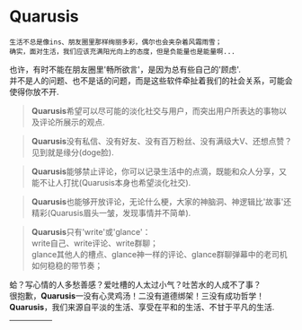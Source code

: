 # Quarusis


```
生活不总是像ins、朋友圈里那样绚丽多彩，偶尔也会夹杂着风霜雨雪；
确实，面对生活，我们应该充满阳光向上的态度，但是负能量也是能量啊...
```

也许，有时不能在朋友圈里'畅所欲言'，是因为总有些自己的'顾虑'.<br>
并不是人的问题、也不是话的问题，而是这些软件牵扯着我们的社会关系，可能会使得你放不开.<br>

>**Quarusis**希望可以尽可能的淡化社交与用户，而突出用户所表达的事物以及评论所展示的观点.

>**Quarusis**没有私信、没有好友、没有百万粉丝、没有满级大V、还想点赞？见到就是缘分(doge脸).

>**Quarusis**能够禁止评论，你可以记录生活中的点滴，既能和众人分享，又能不让人打扰(Quarusis本身也希望淡化社交).

>**Quarusis**也能够开放评论，无论什么梗，大家的神脑洞、神逻辑比'故事'还精彩(Quarusis眉头一皱，发现事情并不简单).

>**Quarusis**只有'write'或'glance'：<br>
>write自己、write评论、write群聊；<br>
>glance其他人的槽点、glance神一样的评论、glance群聊弹幕中的老司机如何稳稳的带节奏；<br>

蛤？写心情的人多愁善感？爱吐槽的人太过小气？吐苦水的人成不了事？<br>
很抱歉，**Quarusis**一没有心灵鸡汤！二没有道德绑架！三没有成功哲学！<br>
**Quarusis**，我们来源自平淡的生活、享受在平和的生活、不甘于平凡的生活.<br>

<hr align="left" width="15%">

